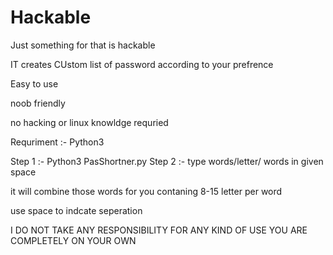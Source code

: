 # Hackable
Just something for that is hackable

IT creates CUstom list of password according to your prefrence

Easy to use

noob friendly

no hacking or linux knowldge requried

Requriment :- Python3

Step 1 :- Python3 PasShortner.py
Step 2 :- type words/letter/ words in given space

it will combine those words for you contaning 8-15 letter per word

use space to indcate seperation


I DO NOT TAKE ANY RESPONSIBILITY FOR ANY KIND OF USE
YOU ARE COMPLETELY ON YOUR OWN


